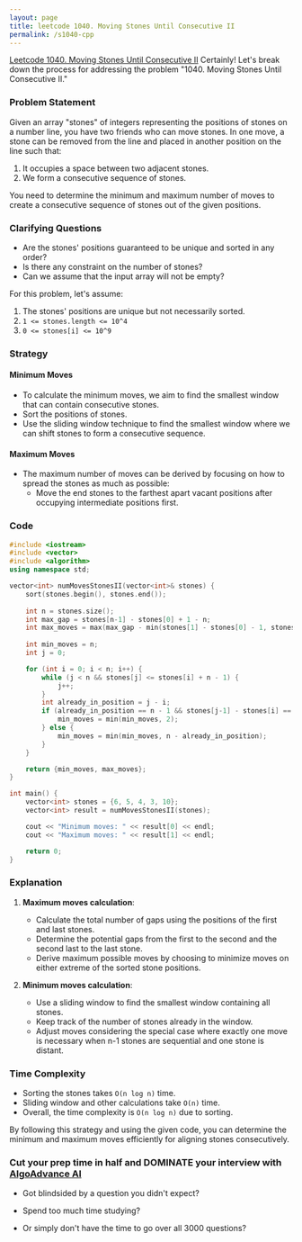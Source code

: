 ```yaml
---
layout: page
title: leetcode 1040. Moving Stones Until Consecutive II
permalink: /s1040-cpp
---
```

[Leetcode 1040. Moving Stones Until Consecutive II](https://algoadvance.github.io/algoadvance/l1040)
Certainly! Let's break down the process for addressing the problem "1040. Moving Stones Until Consecutive II."

### Problem Statement
Given an array "stones" of integers representing the positions of stones on a number line, you have two friends who can move stones. In one move, a stone can be removed from the line and placed in another position on the line such that:
1. It occupies a space between two adjacent stones.
2. We form a consecutive sequence of stones.

You need to determine the minimum and maximum number of moves to create a consecutive sequence of stones out of the given positions.

### Clarifying Questions
- Are the stones' positions guaranteed to be unique and sorted in any order?
- Is there any constraint on the number of stones?
- Can we assume that the input array will not be empty?

For this problem, let's assume:
1. The stones' positions are unique but not necessarily sorted.
2. `1 <= stones.length <= 10^4`
3. `0 <= stones[i] <= 10^9`

### Strategy
#### Minimum Moves
- To calculate the minimum moves, we aim to find the smallest window that can contain consecutive stones.
- Sort the positions of stones.
- Use the sliding window technique to find the smallest window where we can shift stones to form a consecutive sequence.

#### Maximum Moves
- The maximum number of moves can be derived by focusing on how to spread the stones as much as possible:
  - Move the end stones to the farthest apart vacant positions after occupying intermediate positions first.

### Code
```cpp
#include <iostream>
#include <vector>
#include <algorithm>
using namespace std;

vector<int> numMovesStonesII(vector<int>& stones) {
    sort(stones.begin(), stones.end());
    
    int n = stones.size();
    int max_gap = stones[n-1] - stones[0] + 1 - n;
    int max_moves = max(max_gap - min(stones[1] - stones[0] - 1, stones[n-1] - stones[n-2] - 1), max_gap - 1);
    
    int min_moves = n;
    int j = 0;

    for (int i = 0; i < n; i++) {
        while (j < n && stones[j] <= stones[i] + n - 1) {
            j++;
        }
        int already_in_position = j - i;
        if (already_in_position == n - 1 && stones[j-1] - stones[i] == n - 2) {
            min_moves = min(min_moves, 2);
        } else {
            min_moves = min(min_moves, n - already_in_position);
        }
    }

    return {min_moves, max_moves};
}

int main() {
    vector<int> stones = {6, 5, 4, 3, 10};
    vector<int> result = numMovesStonesII(stones);

    cout << "Minimum moves: " << result[0] << endl;
    cout << "Maximum moves: " << result[1] << endl;

    return 0;
}
```

### Explanation
1. **Maximum moves calculation**:
   - Calculate the total number of gaps using the positions of the first and last stones.
   - Determine the potential gaps from the first to the second and the second last to the last stone.
   - Derive maximum possible moves by choosing to minimize moves on either extreme of the sorted stone positions.

2. **Minimum moves calculation**:
   - Use a sliding window to find the smallest window containing all stones.
   - Keep track of the number of stones already in the window.
   - Adjust moves considering the special case where exactly one move is necessary when n-1 stones are sequential and one stone is distant.

### Time Complexity
- Sorting the stones takes `O(n log n)` time.
- Sliding window and other calculations take `O(n)` time.
- Overall, the time complexity is `O(n log n)` due to sorting.

By following this strategy and using the given code, you can determine the minimum and maximum moves efficiently for aligning stones consecutively.


### Cut your prep time in half and DOMINATE your interview with [AlgoAdvance AI](https://algoAdvance.com)

- Got blindsided by a question you didn't expect?

- Spend too much time studying?

- Or simply don't have the time to go over all 3000 questions?

